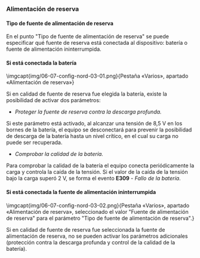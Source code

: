 ### Alimentación de reserva

#### Tipo de fuente de alimentación de reserva

En el punto "Tipo de fuente de alimentación de reserva" se puede especificar qué fuente de reserva está conectada al dispositivo: batería o fuente de alimentación ininterrumpida. 

#### Si está conectada la batería

\imgcapt{img/06-07-config-nord-03-01.png}{Pestaña «Varios», apartado «Alimentación de reserva»}

Si en calidad de fuente de reserva fue elegida la batería, existe la posibilidad de activar dos parámetros:

* *Proteger la fuente de reserva contra la descarga profunda.* 

Si este parámetro está activado, al alcanzar una tensión de 8,5 V en los bornes de la batería, el equipo se desconectará para prevenir la posibilidad de descarga de la batería hasta un nivel crítico, en el cual su carga no puede ser recuperada.

* *Comprobar la calidad de la batería.* 

Para comprobar la calidad de la batería el equipo conecta periódicamente la carga y controla la caída de la tensión. Si el valor de la caída de la tensión bajo la carga superó 2 V, se forma el evento **E309** - *Fallo de la batería*.

#### Si está conectada la fuente de alimentación ininterrumpida

\imgcapt{img/06-07-config-nord-03-02.png}{Pestaña «Varios», apartado «Alimentación de reserva», seleccionado el valor "Fuente de alimentación de reserva" para el parámetro "Tipo de fuente de alimentación de reserva".}

Si en calidad de fuente de reserva fue seleccionada la fuente de alimentación de reserva, no se pueden activar los parámetros adicionales (protección contra la descarga profunda y control de la calidad de la batería). 